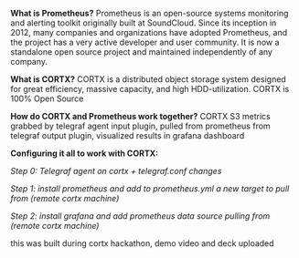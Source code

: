 **What is Prometheus?**
Prometheus is an open-source systems monitoring and alerting toolkit originally built at SoundCloud. Since its inception in 2012, many companies and organizations have adopted Prometheus, and the project has a very active developer and user community. It is now a standalone open source project and maintained independently of any company.

**What is CORTX?**
CORTX is a distributed object storage system designed for great efficiency, massive capacity, and high HDD-utilization. CORTX is 100% Open Source

**How do CORTX and Prometheus work together?**
CORTX S3 metrics grabbed by telegraf agent input plugin, pulled from prometheus from telegraf output plugin, visualized results in grafana dashboard

**Configuring it all to work with CORTX:**

*Step 0: Telegraf agent on cortx + telegraf.conf changes*

*Step 1:  install prometheus and add to prometheus.yml a new target to pull from (remote cortx machine)*

*Step 2:  install grafana and add prometheus data source pulling from (remote cortx machine)*

this was built during cortx hackathon, demo video and deck uploaded
